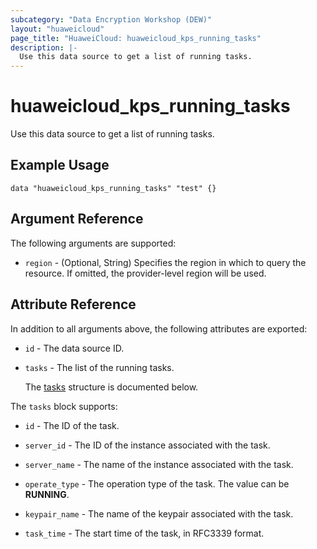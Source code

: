 ```yaml
---
subcategory: "Data Encryption Workshop (DEW)"
layout: "huaweicloud"
page_title: "HuaweiCloud: huaweicloud_kps_running_tasks"
description: |-
  Use this data source to get a list of running tasks.
---
```


# huaweicloud_kps_running_tasks

Use this data source to get a list of running tasks.

## Example Usage

```hcl
data "huaweicloud_kps_running_tasks" "test" {}
```

## Argument Reference

The following arguments are supported:

* `region` - (Optional, String) Specifies the region in which to query the resource.
  If omitted, the provider-level region will be used.

## Attribute Reference

In addition to all arguments above, the following attributes are exported:

* `id` - The data source ID.

* `tasks` - The list of the running tasks.

  The [tasks](#tasks_struct) structure is documented below.

<a name="tasks_struct"></a>
The `tasks` block supports:

* `id` - The ID of the task.

* `server_id` - The ID of the instance associated with the task.

* `server_name` - The name of the instance associated with the task.

* `operate_type` - The operation type of the task.
  The value can be **RUNNING**.

* `keypair_name` - The name of the keypair associated with the task.

* `task_time` - The start time of the task, in RFC3339 format.

